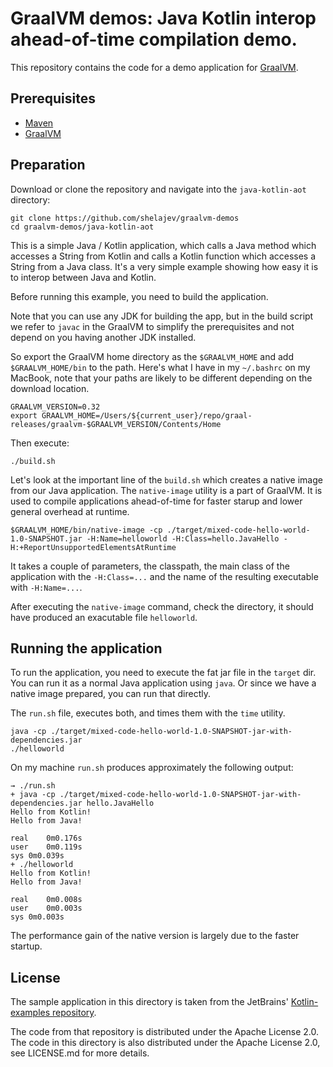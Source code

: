 # GraalVM demos: Java Kotlin interop ahead-of-time compilation demo.


This repository contains the code for a demo application for [GraalVM](graalvm.org).

## Prerequisites
* [Maven](https://maven.apache.org/)
* [GraalVM](http://graalvm.org)

## Preparation

Download or clone the repository and navigate into the `java-kotlin-aot` directory:

```
git clone https://github.com/shelajev/graalvm-demos
cd graalvm-demos/java-kotlin-aot
```

This is a simple Java / Kotlin application, which calls a Java method which accesses a String from Kotlin and calls a Kotlin function which accesses a String from a Java class. It's a very simple example showing how easy it is to interop between Java and Kotlin.

Before running this example, you need to build the application.

Note that you can use any JDK for building the app, but in the build script we refer to `javac` in the GraalVM to simplify the prerequisites and not depend on you having another JDK installed.

So export the GraalVM home directory as the `$GRAALVM_HOME` and add `$GRAALVM_HOME/bin` to the path. Here's what I have in my `~/.bashrc` on my MacBook, note that your paths are likely to be different depending on the download location.

```
GRAALVM_VERSION=0.32
export GRAALVM_HOME=/Users/${current_user}/repo/graal-releases/graalvm-$GRAALVM_VERSION/Contents/Home
```

Then execute:
```
./build.sh
```

Let's look at the important line of the `build.sh` which creates a native image from our Java application. The `native-image` utility is a part of GraalVM. It is used to compile applications ahead-of-time for faster starup and lower general overhead at runtime.

```
$GRAALVM_HOME/bin/native-image -cp ./target/mixed-code-hello-world-1.0-SNAPSHOT.jar -H:Name=helloworld -H:Class=hello.JavaHello -H:+ReportUnsupportedElementsAtRuntime
```

It takes a couple of parameters, the classpath, the main class of the application with the `-H:Class=...` and the name of the resulting executable with `-H:Name=...`.


After executing the `native-image` command, check the directory, it should have produced an exacutable file `helloworld`.

## Running the application

To run the application, you need to execute the fat jar file in the `target` dir. You can run it as a normal Java application using `java`. Or since we have a native image prepared, you can run that directly.

The `run.sh` file, executes both, and times them with the `time` utility.
```
java -cp ./target/mixed-code-hello-world-1.0-SNAPSHOT-jar-with-dependencies.jar
./helloworld

```

On my machine `run.sh` produces approximately the following output:
```
→ ./run.sh
+ java -cp ./target/mixed-code-hello-world-1.0-SNAPSHOT-jar-with-dependencies.jar hello.JavaHello
Hello from Kotlin!
Hello from Java!

real	0m0.176s
user	0m0.119s
sys	0m0.039s
+ ./helloworld
Hello from Kotlin!
Hello from Java!

real	0m0.008s
user	0m0.003s
sys	0m0.003s
```

The performance gain of the native version is largely due to the faster startup.


## License

The sample application in this directory is taken from the JetBrains' [Kotlin-examples repository](https://github.com/JetBrains/kotlin-examples/tree/master/maven/mixed-code-hello-world).

The code from that repository is distributed under the Apache License 2.0.
The code in this directory is also distributed under the Apache License 2.0, see LICENSE.md for more details.
